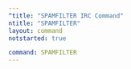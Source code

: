 ```yaml
---
^title: "SPAMFILTER IRC Command"
ntitle: "SPAMFILTER"
layout: command
notstarted: true

command: SPAMFILTER
---
```

